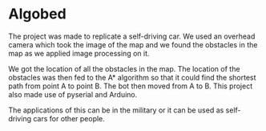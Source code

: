 # Algobed

The project was made to replicate a self-driving car. We used an overhead camera which took the image of the map and we found the obstacles in the map as we applied image processing on it. 

We got the location of all the obstacles in the map. The location of the obstacles was then fed to the A* algorithm so that it could find the shortest path from point A to point B. The bot then moved from A to B. This project also made use of pyserial and Arduino. 

The applications of this can be in the military or it can be used as self-driving cars for other people.
